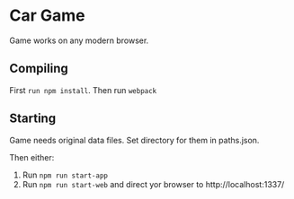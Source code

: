 # Car Game
Game works on any modern browser.

## Compiling
First `run npm install`.
Then run `webpack`

## Starting
Game needs original data files. Set directory for them in paths.json.

Then either:
1. Run `npm run start-app`
2. Run `npm run start-web` and direct yor browser to http://localhost:1337/